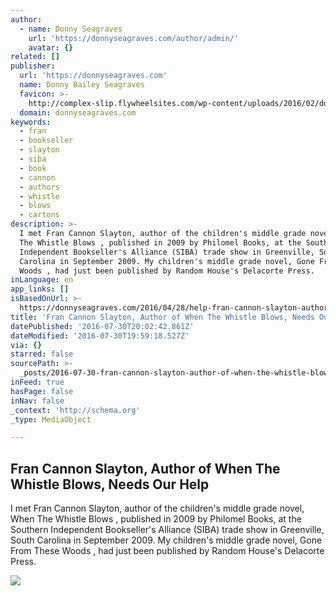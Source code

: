 ```yaml
---
author:
  - name: Donny Seagraves
    url: 'https://donnyseagraves.com/author/admin/'
    avatar: {}
related: []
publisher:
  url: 'https://donnyseagraves.com'
  name: Donny Bailey Seagraves
  favicon: >-
    http://complex-slip.flywheelsites.com/wp-content/uploads/2016/02/donnyflavicon5292011.png
  domain: donnyseagraves.com
keywords:
  - fran
  - bookseller
  - slayton
  - siba
  - book
  - cannon
  - authors
  - whistle
  - blows
  - cartons
description: >-
  I met Fran Cannon Slayton, author of the children's middle grade novel, When
  The Whistle Blows , published in 2009 by Philomel Books, at the Southern
  Independent Bookseller's Alliance (SIBA) trade show in Greenville, South
  Carolina in September 2009. My children's middle grade novel, Gone From These
  Woods , had just been published by Random House's Delacorte Press.
inLanguage: en
app_links: []
isBasedOnUrl: >-
  https://donnyseagraves.com/2016/04/28/help-fran-cannon-slayton-author-of-when-the-whistle-blows/
title: 'Fran Cannon Slayton, Author of When The Whistle Blows, Needs Our Help'
datePublished: '2016-07-30T20:02:42.861Z'
dateModified: '2016-07-30T19:59:18.527Z'
via: {}
starred: false
sourcePath: >-
  _posts/2016-07-30-fran-cannon-slayton-author-of-when-the-whistle-blows-needs.md
inFeed: true
hasPage: false
inNav: false
_context: 'http://schema.org'
_type: MediaObject

---
```

<article style=""><h1>Fran Cannon Slayton, Author of When The Whistle Blows, Needs Our Help</h1><p>I met Fran Cannon Slayton, author of the children's middle grade novel, When The Whistle Blows , published in 2009 by Philomel Books, at the Southern Independent Bookseller's Alliance (SIBA) trade show in Greenville, South Carolina in September 2009. My children's middle grade novel, Gone From These Woods , had just been published by Random House's Delacorte Press.</p><img src="https://i1.wp.com/donnyseagraves.com/wp-content/uploads/2016/04/fran9.jpg?fit=900%2C1200&amp;ssl=1" /></article>